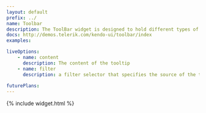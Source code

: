 ```yaml
---
layout: default
prefix: ../
name: Toolbar
description: The ToolBar widget is designed to hold different types of controls such as buttons, button groups, toggle buttons, split buttons or other custom defined elements.
docs: http://demos.telerik.com/kendo-ui/toolbar/index
examples:

liveOptions:
    - name: content
      description: The content of the tooltip
    - name: filter
      description: a filter selector that specifies the source of the tooltip texts
      
futurePlans:
---
```


{% include widget.html %}
